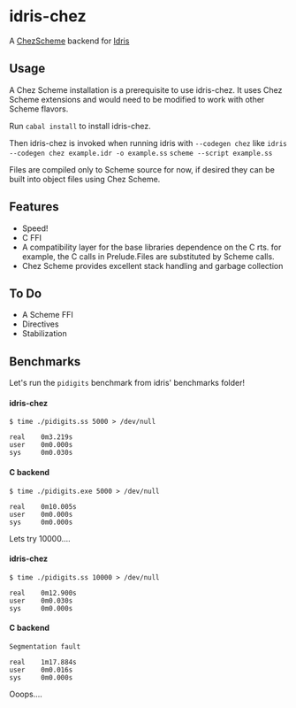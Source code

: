 # idris-chez

A [ChezScheme](https://cisco.github.io/ChezScheme/) backend for [Idris](http://idris-lang.org)

## Usage

A Chez Scheme installation is a prerequisite to use idris-chez. It uses Chez Scheme extensions and would need to be modified to work with other Scheme flavors.

Run `cabal install` to install idris-chez.

Then idris-chez is invoked when running idris with `--codegen chez` like
```idris --codegen chez example.idr -o example.ss```
```scheme --script example.ss```

Files are compiled only to Scheme source for now, if desired they can be built into object files using Chez Scheme.

## Features

* Speed!
* C FFI
* A compatibility layer for the base libraries dependence on the C rts. for example, the C calls in Prelude.Files are substituted by Scheme calls.
* Chez Scheme provides excellent stack handling and garbage collection 

## To Do

* A Scheme FFI
* Directives
* Stabilization

## Benchmarks

Let's run the `pidigits` benchmark from idris' benchmarks folder!

#### idris-chez
```
$ time ./pidigits.ss 5000 > /dev/null

real    0m3.219s
user    0m0.000s
sys     0m0.030s
```
#### C backend
```
$ time ./pidigits.exe 5000 > /dev/null

real    0m10.005s
user    0m0.000s
sys     0m0.000s
```


Lets try 10000....
#### idris-chez
```
$ time ./pidigits.ss 10000 > /dev/null

real    0m12.900s
user    0m0.030s
sys     0m0.000s
```
#### C backend
```$ time ./pidigits.exe 10000 > /dev/null
Segmentation fault

real    1m17.884s
user    0m0.016s
sys     0m0.000s
```
Ooops....